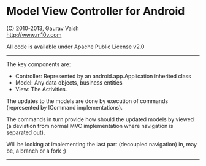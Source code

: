 Model View Controller for Android
==================================


(C) 2010-2013, Gaurav Vaish<br/>
http://www.m10v.com

All code is available under Apache Public License v2.0


----------------------------------------------------------------

The key components are:
* Controller: Represented by an android.app.Application inherited class
* Model: Any data objects, business entities
* View: The Activities.

The updates to the models are done by execution of commands
(represented by ICommand implementations).

The commands in turn provide how should the updated models
by viewed (a deviation from normal MVC implementation where
navigation is separated out).

Will be looking at implementing the last part (decoupled navigation)
in, may be, a branch or a fork ;)

----------------------------------------------------------------

